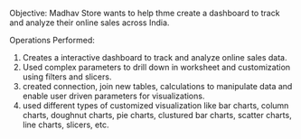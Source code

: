 Objective: Madhav Store wants to help thme create a dashboard to track and analyze their online sales across India.

Operations Performed:
1) Creates a interactive dashboard to track and analyze online sales data.
2) Used complex parameters to drill down in worksheet and customization using filters and slicers.
3) created connection, join new tables, calculations to manipulate data and enable user driven parameters for visualizations.
4) used different types of customized visualization like bar charts, column charts, doughnut charts, pie charts, clustured bar charts, scatter charts, line charts, slicers, etc.
